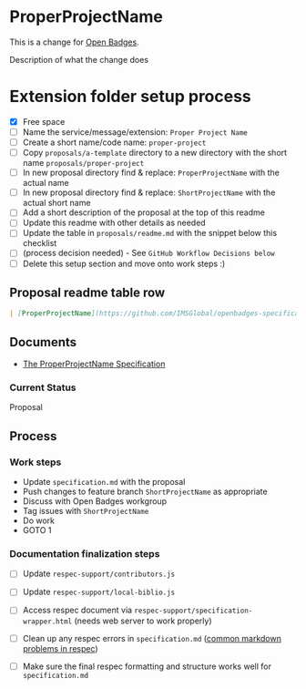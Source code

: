 # ProperProjectName

This is a change for [Open Badges](https://www.imsglobal.org/activity/digital-badges).

Description of what the change does

<!--- Temporary Setup-only Section --->
# Extension folder setup process

  - [x] Free space
  - [ ] Name the service/message/extension: `Proper Project Name`
  - [ ] Create a short name/code name: `proper-project`
  - [ ] Copy `proposals/a-template` directory to a new directory with the short name `proposals/proper-project`
  - [ ] In new proposal directory find & replace: `ProperProjectName` with the actual name
  - [ ] In new proposal directory find & replace: `ShortProjectName` with the actual short name
  - [ ] Add a short description of the proposal at the top of this readme
  - [ ] Update this readme with other details as needed
  - [ ] Update the table in `proposals/readme.md` with the snippet below this checklist
  - [ ] (process decision needed) - See `GitHub Workflow Decisions below`
  - [ ] Delete this setup section and move onto work steps :)

## Proposal readme table row

```md
| [ProperProjectName](https://github.com/IMSGlobal/openbadges-specification/tree/develop/proposals/ShortProjectName/specification.md) | Proposal | _Very_ short description |
```
<!--- End Setup Section --->

## Documents

- [The ProperProjectName Specification](specification.md)

### Current Status

Proposal

## Process

### Work steps

  - Update `specification.md` with the proposal
  - Push changes to feature branch `ShortProjectName` as appropriate
  - Discuss with Open Badges workgroup
  - Tag issues with `ShortProjectName`
  - Do work
  - GOTO 1

### Documentation finalization steps

- [ ] Update `respec-support/contributors.js`
- [ ] Update `respec-support/local-biblio.js`
- [ ] Access respec document via `respec-support/specification-wrapper.html` (needs web server to work properly)
- [ ] Clean up any respec errors in `specification.md` ([common markdown problems in respec](https://github.com/IMSGlobal/spec-central/blob/master/markdown-notes.md))
- [ ] Make sure the final respec formatting and structure works well for `specification.md`

